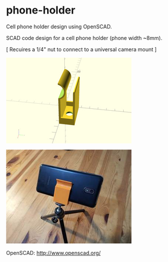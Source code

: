 # phone-holder

Cell phone holder design using OpenSCAD.

SCAD code design for a cell phone holder (phone width ~8mm).

[ Recuires a 1/4" nut to connect to a universal camera mount ]

![Design render](/src/phone-holder.jpg)

![Design printed](images/IMG_20190219_203500.jpg)

OpenSCAD: http://www.openscad.org/

